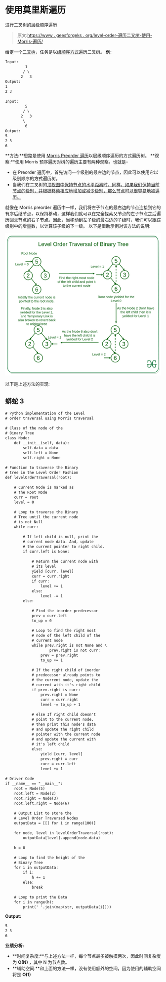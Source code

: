 # 使用莫里斯遍历

进行二叉树的层级顺序遍历

> 原文:[https://www . geesforgeks . org/level-order-遍历二叉树-使用-Morris-遍历/](https://www.geeksforgeeks.org/level-order-traversal-of-binary-tree-using-morris-traversal/)

给定一个[二叉树](https://www.geeksforgeeks.org/binary-tree-data-structure/)，任务是以[级顺序方式](https://www.geeksforgeeks.org/level-order-tree-traversal/)遍历二叉树。
**例:**

```
Input: 
         1
        / \
       2   3
Output:
1
2 3

Input:
         5
        / \
       2   3
        \
         6
Output:
5
2 3
6
```

**方法:**思路是使用 [Morris Preorder 遍历](https://www.geeksforgeeks.org/morris-traversal-for-preorder/)以层级顺序遍历的方式遍历树。
**观察:**使用 Morris 预序遍历对树的遍历主要有两种观察。也就是–

*   在 Preorder 遍历中，首先访问一个级别的最左边的节点，因此可以使用它以级别顺序的方式遍历树。
*   当我们在二叉树的[顶视图中保持节点的水平距离时，同样，如果我们保持当前节点的级别，并根据移动相应地增加或减少级别，那么节点可以很容易地被遍历。](https://www.geeksforgeeks.org/print-nodes-top-view-binary-tree/)

就像在 Morris preorder 遍历中一样，我们将左子节点的最右边的节点连接到它的有序后继节点，以保持移动，这样我们就可以在完全探索父节点的左子节点之后遍历回父节点的右子节点。因此，当移动到左子级的最右边的子级时，我们可以跟踪级别中的增量数，以计算该子级的下一级。
以下是借助示例对该方法的说明:

![](img/3c06fc9891633e8b7d5c327a58d5e4b2.png)

以下是上述方法的实现:

## 蟒蛇 3

```
# Python implementation of the Level
# order traversal using Morris traversal

# Class of the node of the
# Binary Tree
class Node:
    def __init__(self, data):
        self.data = data
        self.left = None
        self.right = None

# Function to traverse the Binary
# tree in the Level Order Fashion
def levelOrderTraversal(root):

    # Current Node is marked as
    # the Root Node
    curr = root
    level = 0

    # Loop to traverse the Binary
    # Tree until the current node
    # is not Null
    while curr:

        # If left child is null, print the
        # current node data. And, update 
        # the current pointer to right child.
        if curr.left is None:

            # Return the current node with
            # its level
            yield [curr, level]
            curr = curr.right
            if curr:
                level += 1
            else:
                level -= 1
        else:

            # Find the inorder predecessor
            prev = curr.left
            to_up = 0

            # Loop to find the right most
            # node of the left child of the
            # current node
            while prev.right is not None and \
                    prev.right is not curr:
                prev = prev.right
                to_up += 1

            # If the right child of inorder
            # predecessor already points to
            # the current node, update the 
            # current with it's right child
            if prev.right is curr:
                prev.right = None
                curr = curr.right
                level -= to_up + 1

            # else If right child doesn't
            # point to the current node,
            # then print this node's data
            # and update the right child
            # pointer with the current node 
            # and update the current with
            # it's left child
            else:
                yield [curr, level]
                prev.right = curr 
                curr = curr.left
                level += 1

# Driver Code
if __name__ == "__main__":
    root = Node(5)
    root.left = Node(2)
    root.right = Node(3)
    root.left.right = Node(6)

    # Output List to store the
    # Level Order Traversed Nodes
    outputData = [[] for i in range(100)]

    for node, level in levelOrderTraversal(root):
        outputData[level].append(node.data)

    h = 0

    # Loop to find the height of the
    # Binary Tree
    for i in outputData:
        if i:
            h += 1
        else:
            break

    # Loop to print the Data
    for i in range(h):
        print(' '.join(map(str, outputData[i])))
```

**Output:** 

```
5
2 3
6
```

**业绩分析:**

*   **时间复杂度:**与上述方法一样，每个节点最多被触摸两次，因此时间复杂度为 **O(N)** ，其中 N 为节点数。
*   **辅助空间:**和上面的方法一样，没有使用额外的空间，因为使用的辅助空间将是 **O(1)**